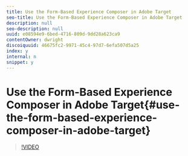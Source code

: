 ```yaml
---
title: Use the Form-Based Experience Composer in Adobe Target
seo-title: Use the Form-Based Experience Composer in Adobe Target
description: null
seo-description: null
uuid: e08594e9-6bed-4716-809d-9dd28a623ca9
contentOwner: dwright
discoiquuid: 46675fc2-9971-45c4-97d7-6efa507d5a25
index: y
internal: n
snippet: y
---
```


# Use the Form-Based Experience Composer in Adobe Target{#use-the-form-based-experience-composer-in-adobe-target}

>[!VIDEO](https://video.tv.adobe.com/v/17390/?quality=12)

